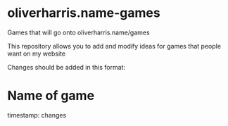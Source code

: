 # oliverharris.name-games
Games that will go onto oliverharris.name/games

This repository allows you to add and modify ideas for games that people want on my website

Changes should be added in this format:
# Name of game
timestamp: changes
